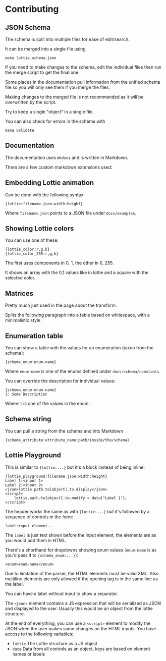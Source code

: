 Contributing
============

JSON Schema
-----------

The schema is split into multiple files for ease of edit/search.

It can be merged into a single file using

    make lottie.schema.json

If you need to make changes to the schema, edit the individual files then
run the merge script to get the final one.

Some places in the documentation pull information from the unified schema file
so you will only see them if you merge the files.

Making changes to the merged file is not recommended as it will be overwritten by the script.

Try to keep a single "object" in a single file.

You can also check for errors in the schema with

    make validate


Documentation
-------------

The documentation uses `mkdocs` and is written in Markdown.

There are a few custom markdown extensions used:

## Embedding Lottie animation

Can be done with the following syntax:

    {lottie:filename.json:width:height}

Where `filename.json` points to a JSON file under `docs/examples`.

## Showing Lottie colors

You can use one of these:

    {lottie_color:r,g,b}
    {lottie_color_255:r,g,b}

The first uses components in 0, 1, the other in 0, 255.

It shows an array with the 0,1 values like in lottie and a square with the selected color.

## Matrices

Pretty much just used in the page about the transform.

Splits the following paragraph into a table based on whitespace, with a minimalistic style.


## Enumeration table

You can show a table with the values for an enumeration (taken from the schema):

    {schema_enum:enum-name}

Where `enum-name` is one of the enums defined under `docs/schema/constants`.

You can override the description for individual values:

    {schema_enum:enum-name}
    1: Some Description

Where `1` is one of the values in the enum.

## Schema string

You can pull a string from the schema and into Markdown

    {schema_attribute:attribute_name:path/inside/the/schema}

## Lottie Playground

This is similar to `{lottie:...}` but it's a block instead of being inline.

    {lottie_playground:filename.json:width:height}
    Label 1:<input 1>
    Label 2:<input 2>
    <json>lottie.path.to[object].to.display</json>
    <script>
        lottie.path.to[object].to.modify = data["Label 1"];
    </script>

The header works the same as with `{lottie:...}` but it's followed by a sequence of controls in the form:

    label:input element...

The `label` is just text shown before the input element, the elements are as you would add them in HTML.

There's a shorthand for dropdowns showing enum values (`enum-name` is as you'd pass it to `{schema_enum:...}`):

    <enum>enum-name</enum>

Due to limitation of the parser, the HTML elements must be valid XML.
Also multiline elements are only allowed if the opening tag is in the same line as the label.

You can have a label without input to show a separator.

The `<json>` element contains a JS expression that will be serialized as JSON
and displayed to the user. Usually this would be an object from the lottie structure.

At the end of everything, you can use a `<script>` element to modify the JSON
when the user makes some changes on the HTML inputs. You have access to the following variables:

* `lottie` The Lottie structure as a JS object
* `data` Data from all controls as an object, keys are based on element names or labels
